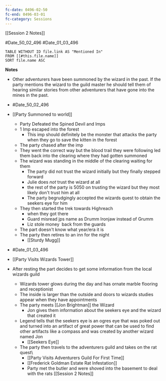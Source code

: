 ```yaml
---
fc-date: 0496-02-50
fc-end: 0496-03-01
fc-category: Sessions
---
```

[[Session 2 Notes]]

#Date_50_02_496
#Date_01_03_496
```dataview
TABLE WITHOUT ID file.link AS "Mentioned In"
FROM [[#this.file.name]]
SORT file.name ASC
```

**Notes**

- Other adventurers have been summoned by the wizard in the past. If the party mentions the wizard to the guild master he should tell them of hearing similar stories from other adventurers that have gone into the mines in the past.

- #Date_50_02_496
- [[Party Summoned to world]] 
	- Party Defeated the Spined Devil and Imps
	- 1 Imp escaped into the forest
		- This imp should definitely be the monster that attacks the party when they go to save the kitten in the forest
	- The party chased after the imp
	- They went the correct way but the blood trail they were following led them back into the clearing where they had gotten summoned
	- The wizard was standing in the middle of the clearing waiting for them
		- The party did not trust the wizard initially but they finally stepped forward
		- Julie does *not* trust the wizard at all
		- the rest of the party is 5050 on trusting the wizard but they most likely don't trust him at all
		- The party begrudgingly accepted the wizards quest to obtain the seekers eye for him
	- They then started the trek towards Highreach
		- when they got there
		- Guard misread jps name as Drumm Ironjaw instead of Grumm
		- Liz stole money  back from the guards
	- The part doesn't know what year/era it is
	- The party then retires to an inn for the night
		- [[Sturdy Mugg]]
- #Date_01_03_496
- [[Party Visits Wizards Tower]] 
- After resting the part decides to get some information from the local wizards guild
	- Wizards tower glows during the day and has ornate marble flooring and receptionist
	- The inside is larger than the outside and doors to wizards studies appear when they have appointments
	- The party meets [[Jon Brightman]] the Wizard
		- Jon gives them information about the seekers eye and the wizard that created it
	- Legend tells that the seekers eye is an ogres eye that was poked out and turned into an artifact of great power that can be used to find other artifacts like a compass and was created by another wizard named Jon
		- [[Seekers Eye]]
	- The party then travels to the adventurers guild and takes on the rat quest\
		- [[Party Visits Adventurers Guild For First Time]] 
		- [[Frederick Goldman Estate Rat Infestation]]
		- Party met the butler and were shoved into the basement to deal with the rats
[[Session 2 Notes]] 